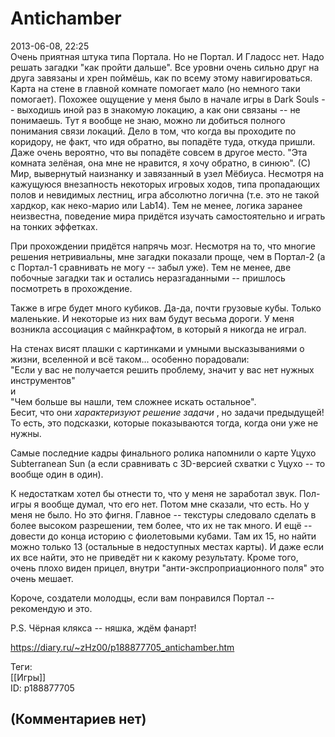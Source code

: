 Antichamber
===========

  
2013-06-08, 22:25  
 Очень приятная штука типа Портала. Но не Портал. И Гладосс нет. Надо решать загадки "как пройти дальше". Все уровни очень сильно друг на друга завязаны и хрен поймёшь, как по всему этому навигироваться. Карта на стене в главной комнате помогает мало (но немного таки помогает). Похожее ощущение у меня было в начале игры в Dark Souls -- выходишь иной раз в знакомую локацию, а как они связаны -- не понимаешь. Тут я вообще не знаю, можно ли добиться полного понимания связи локаций. Дело в том, что когда вы проходите по коридору, не факт, что идя обратно, вы попадёте туда, откуда пришли. Даже очень вероятно, что вы попадёте совсем в другое место. "Эта комната зелёная, она мне не нравится, я хочу обратно, в синюю". (С) Мир, вывернутый наизнанку и завязанный в узел Мёбиуса. Несмотря на кажущуюся внезапность некоторых игровых ходов, типа пропадающих полов и невидимых лестниц, игра абсолютно логична (т.е. это не такой хардкор, как неко-марио или Lab14). Тем не менее, логика заранее неизвестна, поведение мира придётся изучать самостоятельно и играть на тонких эффетках.   
   
 При прохождении придётся напрячь мозг. Несмотря на то, что многие решения нетривиальны, мне загадки показали проще, чем в Портал-2 (а с Портал-1 сравнивать не могу -- забыл уже). Тем не менее, две побочные загадки так и остались неразгаданными -- пришлось посмотреть в прохождение.   
   
 Также в игре будет много кубиков. Да-да, почти грузовые кубы. Только маленькие. И некоторые из них вам будут весьма дороги. У меня возникла ассоциация с майнкрафтом, в который я никогда не играл.   
   
 На стенах висят плашки с картинками и умными высказываниями о жизни, вселенной и всё таком... особенно порадовали:   
 "Если у вас не получается решить проблему, значит у вас нет нужных инструментов"   
 и   
 "Чем больше вы нашли, тем сложнее искать остальное".   
 Бесит, что они  *характеризуют решение задачи*  , но задачи предыдущей! То есть, это подсказки, которые показываются тогда, когда они уже не нужны.   
   
 Самые последние кадры финального ролика напомнили о карте Уцухо Subterranean Sun (а если сравнивать с 3D-версией схватки с Уцухо -- то вообще один в один).   
   
 К недостаткам хотел бы отнести то, что у меня не заработал звук. Пол-игры я вообще думал, что его нет. Потом мне сказали, что есть. Но у меня не было. Но это фигня. Главное -- текстуры следовало сделать в более высоком разрешении, тем более, что их не так много. И ещё -- довести до конца историю с фиолетовыми кубами. Там их 15, но найти можно только 13 (остальные в недоступных местах карты). И даже если их все найти, это не приведёт ни к какому результату. Кроме того, очень плохо виден прицел, внутри "анти-экспроприационного поля" это очень мешает.   
   
 Короче, создатели молодцы, если вам понравился Портал -- рекомендую и это.   
   
 P.S. Чёрная клякса -- няшка, ждём фанарт!   
  
<https://diary.ru/~zHz00/p188877705_antichamber.htm>  
  
Теги:  
[[Игры]]  
ID: p188877705  


(Комментариев нет)
------------------